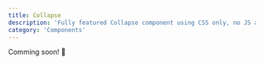 ```yaml
---
title: Collapse
description: 'Fully featured Collapse component using CSS only, no JS at all'
category: 'Components'
---
```


<alert type="success">

Comming soon! 🚀

</alert>
